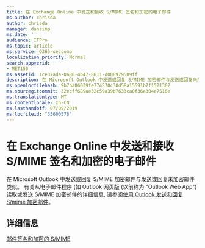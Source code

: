 ```yaml
---
title: 在 Exchange Online 中发送和接收 S/MIME 签名和加密的电子邮件
ms.author: chrisda
author: chrisda
manager: dansimp
ms.date: ''
audience: ITPro
ms.topic: article
ms.service: O365-seccomp
localization_priority: Normal
search.appverid:
- MET150
ms.assetid: 1ce37ada-0a80-4b47-8611-d008979589ff
description: 在 Microsoft Outlook 中发送或回复 S/MIME 加密邮件与发送或回复未加密邮件类似。
ms.openlocfilehash: 9b7ba86039fe774570c38d58a15591b7f1521302
ms.sourcegitcommit: 32ecff689ae32c59a39b7633ca0f36a304e7516e
ms.translationtype: MT
ms.contentlocale: zh-CN
ms.lasthandoff: 07/09/2019
ms.locfileid: "35600578"
---
```

# <a name="send-and-receive-smime-signed-and-encrypted-email-in-exchange-online"></a>在 Exchange Online 中发送和接收 S/MIME 签名和加密的电子邮件

在 Microsoft Outlook 中发送或回复 S/MIME 加密邮件与发送或回复未加密邮件类似。 有关从电子邮件程序 (如 Outlook 网页版 (以前称为 "Outlook Web App") 读取或发送 S/MIME 加密邮件的详细信息, 请参阅[使用 Outlook 发送和回复 S/mime 加密邮件](https://go.microsoft.com/fwlink/p/?LinkId=392520)。

## <a name="for-more-information"></a>详细信息

[邮件签名和加密的 S/MIME](s-mime-for-message-signing-and-encryption.md)
